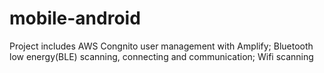 ﻿# mobile-android

 Project includes AWS Congnito user management with Amplify; Bluetooth low energy(BLE) scanning, connecting and communication; Wifi scanning
